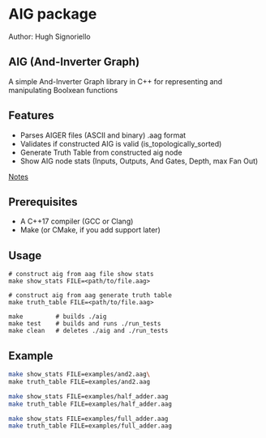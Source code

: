 # AIG package

Author: Hugh Signoriello

## AIG (And-Inverter Graph)

A simple And-Inverter Graph library in C++ for representing and manipulating Boolxean functions

## Features

- Parses AIGER files (ASCII and binary) .aag format
- Validates if constructed AIG is valid (is_topologically_sorted)
- Generate Truth Table from constructed aig node
- Show AIG node stats (Inputs, Outputs, And Gates, Depth, max Fan Out)


[Notes](/documentation/NOTES.md)

## Prerequisites

- A C++17 compiler (GCC or Clang)
- Make (or CMake, if you add support later)

## Usage

```shell
# construct aig from aag file show stats
make show_stats FILE=<path/to/file.aag> 

# construct aig from aag generate truth table
make truth_table FILE=<path/to/file.aag>

make         # builds ./aig
make test    # builds and runs ./run_tests
make clean   # deletes ./aig and ./run_tests
```

## Example

```bash
make show_stats FILE=examples/and2.aag\
make truth_table FILE=examples/and2.aag

make show_stats FILE=examples/half_adder.aag
make truth_table FILE=examples/half_adder.aag

make show_stats FILE=examples/full_adder.aag
make truth_table FILE=examples/full_adder.aag
```